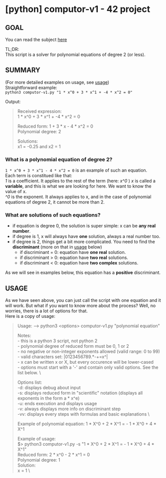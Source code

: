 # [python] computor-v1 - 42 project


## GOAL
You can read the subject [here](https://github.com/tbeauzam/computor-v1/blob/master/SUBJECT-computorv1.fr.pdf)

TL;DR: \
This script is a solver for polynomial equations of degree 2 (or less).

## SUMMARY

(For more detailed examples on usage, see [usage](#usage)) \
Straightforward example: \
`python3 computor-v1.py "1 * x^0 + 3 * x^1 + -4 * x^2 = 0"`

Output:
>Received expression: \
>1 * x^0 + 3 * x^1 + -4 * x^2 = 0
>
>Reduced form: 1 + 3 * x - 4 * x^2 = 0 \
>Polynomial degree: 2
>
>Solutions: \
>x1 = -0.25 and x2 = 1

### What is a polynomial equation of degree 2?
`1 * x^0 + 3 * x^1 - 4 * x^2 = 0` is an example of such an equation. \
Each term is constitued like that: \
*1* is a coefficient. It applies to the rest of the term (here: *x^0* )
*x* is called a **variable**, and this is what we are looking for here. We want to know the value of x. \
*^0* is the exponent. It always applies to x, and in the case of polynomial equations of degree 2, it cannot be more than 2.

### What are solutions of such equations?
* if equation is degree 0, the solution is super simple: x can be **any real number**.
* if degree is 1, x will always have **one** solution, always a real number too.
* if degree is 2, things get a bit more complicated. You need to find the **discriminant** (more on that in [usage](#usage) below)
  * if discriminant = 0: equation have **one real** solution.
  * if discriminant > 0: equation have **two real** solutions.
  * if discriminant < 0: equation have **two complex** solutions.
 
 As we will see in examples below, this equation has a **positive** discriminant.

## USAGE

As we have seen above, you can just call the script with one equation and it will work. But what if you want to know more about the process? Well, no worries, there is a lot of options for that. \
Here is a copy of usage:

>Usage:
> --> python3 \<options\> computor-v1.py "polynomial equation"
>
>Notes: \
>\- this is a python 3 script, not python 2 \
>\- polynomial degree of reduced form must be 0, 1 or 2 \
>\- no negative or non-integer exponents allowed (valid range: 0 to 99) \
>\- valid characters set: |0123456789.*-+=x^| \
>\- x can be written x or X, but every occurence will be lower-cased \
>\- options must start with a '-' and contain only valid options. See the list below. \
>
>Options list: \
>    -d: displays debug about input \
>    -s: displays reduced form in "scientific" notation (displays all exponents in the form a * x^e) \
>    -u: ends execution and displays usage \
>    -v: always displays more info on discriminant step \
>    -vv: displays every steps with formulas and basic explanations \
> 
>Example of polynomial equation: 1 * X^0 + 2 * X^1 = - 1 * X^0 + 4 * X^1
>
>Example of usage: \
>$> python3 computor-v1.py -s "1 * X^0 + 2 * X^1 = - 1 * X^0 + 4 * X^1" \
>Reduced form: 2 * x^0 - 2 * x^1 = 0 \
>Polynomial degree: 1 \
>Solution: \
>x = 1 \

